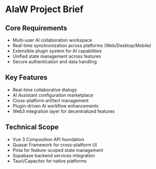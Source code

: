 # AIaW Project Brief

## Core Requirements
- Multi-user AI collaboration workspace
- Real-time synchronization across platforms (Web/Desktop/Mobile)
- Extensible plugin system for AI capabilities
- Unified state management across features
- Secure authentication and data handling

## Key Features
- Real-time collaborative dialogs
- AI Assistant configuration marketplace
- Cross-platform artifact management
- Plugin-driven AI workflow enhancements
- Web3 integration layer for decentralized features

## Technical Scope
- Vue 3 Composition API foundation
- Quasar Framework for cross-platform UI
- Pinia for feature-scoped state management
- Supabase backend services integration
- Tauri/Capacitor for native platforms
